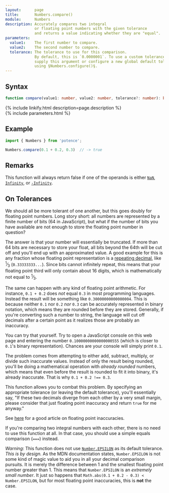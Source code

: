 ```yaml
---
layout:      page
title:       Numbers.compare()
module:      Numbers
description: Accurately compares two integral
             or floating point numbers with the given tolerance
             and returns a value indicating whether they are "equal".
parameters:
  value1:    The first number to compare.
  value2:    The second number to compare.
  tolerance: The tolerance to use for this comparison.
             By default, this is `0.0000001`. To use a custom tolerance, either
             supply this argument or configure a new global default tolerance
             using §Numbers.configure()§.
---
```

## Syntax

```ts
function compare(value1: number, value2: number, tolerance?: number): boolean
```

<div class="description">{% include linkify.html description=page.description %}</div>
{% include parameters.html %}

## Example

```ts
import { Numbers } from 'potence';

Numbers.compare(0.1 + 0.2, 0.3)  // -> true
```

## Remarks

This function will always return false if one of the operands is either
[`NaN`](https://developer.mozilla.org/en-US/docs/Web/JavaScript/Reference/Global_Objects/Number/NaN),
[`Infinity`](https://developer.mozilla.org/en-US/docs/Web/JavaScript/Reference/Global_Objects/Number/POSITIVE_INFINITY),
or [`-Infinity`](https://developer.mozilla.org/en-US/docs/Web/JavaScript/Reference/Global_Objects/Number/NEGATIVE_INFINITY).

## On Tolerances

We should all be more tolerant of one another, but this goes doubly for floating
point numbers. Long story short: all numbers are represented by a finite number
of bits (64 in JavaScript), but what if the number of bits you have available
are not enough to store the floating point number in question?

The answer is that your number will essentially be truncated. If more than 64
bits are necessary to store your float, all bits beyond the 64th will be cut off
and you'll end up with an approximated value. A good example for this is any
fraction whose floating point representation is a [repeating
decimal](https://en.wikipedia.org/wiki/Repeating_decimal), like
<sup>1</sup>⁄<sub>3</sub> (`0.33333333...`). Since bits cannot infinitely
repeat, this means that your floating point third will only contain about 16
digits, which is mathematically not equal to <sup>1</sup>⁄<sub>3</sub>.

The same can happen with any kind of floating point arithmetic. For instance,
`0.1 + 0.2` does *not* equal `0.3` in most programming languages. Instead the
result will be something like `0.30000000000000004`. This is because neither `0.1`
nor `0.2` *nor* `0.3` can be accurately represented in binary notation, which means
they are rounded before they are stored. Generally, if you're converting such a
number to string, the language will cut off decimals after a certain point as it
realizes those are probably an inaccuracy.

You can try that yourself. Try to open a JavaScript console on this web page and
entering the number `0.10000000000000000555` (which is closer to `0.1`'s binary
representation). Chances are your console will simply print `0.1`.

The problem comes from attempting to either add, subtract, multiply, or divide
such inaccurate values. Instead of only the result being rounded, you'll be
doing a mathematical operation with *already rounded* numbers, which means that
even before the result is rounded to fit it into binary, it's already
inaccurate. That is why `0.1 + 0.2 !== 0.3`.

This function allows you to combat this problem. By specifying an appropriate
tolerance (or leaving the default tolerance), you'll essentially say, "If these
two decimals diverge from each other by a very small margin, please consider
that just floating point inaccuracy and return `true` for me anyway."

See
[here](https://indepth.dev/here-is-what-you-need-to-know-about-javascripts-number-type/)
for a good article on floating point inaccuracies.

If you're comparing two integral numbers with each other, there is no need to
use this function at all. In that case, you should use a simple equals
comparison (`===`) instead.

*Warning*: This function does not use
[`Number.EPSILON`](https://developer.mozilla.org/en-US/docs/Web/JavaScript/Reference/Global_Objects/Number/EPSILON)
as its default tolerance. *This is by design.*  As the MDN documentation states,
`Number.EPSILON` is not some kind of magic value to aid you in all your decimal
comparison pursuits. It is merely the difference between 1 and the smallest
floating point number greater than 1. This means that `Number.EPSILON` is an
*extremely small number*. It just so happens that `Math.abs(0.1 + 0.2 - 0.3) <
Number.EPSILON`, but for most floating point inaccuracies, this is **not** the
case.
